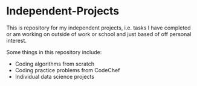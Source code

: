 # Independent-Projects

This is  repository for my independent projects, i.e. tasks I have completed or am working on outside of work or school and just based of off personal interest. 

Some things in this repository include:

* Coding algorithms from scratch
* Coding practice problems from CodeChef  
* Individual data science projects 



